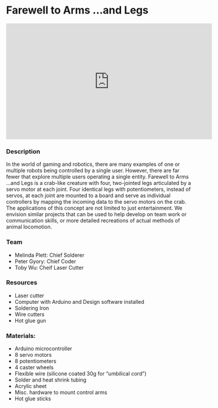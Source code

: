 # Farewell to Arms ...and Legs

<iframe width="560" height="315" src="https://player.vimeo.com/video/268501786" webkitallowfullscreen="" mozallowfullscreen="" allowfullscreen="" frameborder="0"></iframe>

### Description

In the world of gaming and robotics, there are many examples of one or multiple robots being controlled by a single user.  However, there are far fewer that explore multiple users operating a single entity.  Farewell to Arms ...and Legs is a crab-like creature with four, two-jointed legs articulated by a servo motor at each joint. Four identical legs with potentiometers, instead of  servos, at each joint are mounted to a board and serve as individual controllers by mapping the incoming data to the servo motors on the crab. The applications of this concept are not limited to just entertainment. We envision similar projects that can be used to help develop on team work or communication skills, or more detailed recreations of actual methods of animal locomotion.

### Team

- Melinda Plett: Chief Solderer
- Peter Gyory: Chief Coder
- Toby Wu: Cheif Laser Cutter

### Resources

- Laser cutter
- Computer with Arduino and Design software installed
- Soldering Iron
- Wire cutters
- Hot glue gun

### Materials:

- Arduino microcontroller
- 8 servo motors
- 8 potentiometers
- 4 caster wheels
- Flexible wire (silicone coated 30g for “umbilical cord”)
- Solder and heat shrink tubing
- Acrylic sheet
- Misc. hardware to mount control arms
- Hot glue sticks  

